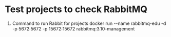 # Test projects to check RabbitMQ

1. Command to run Rabbit for projects
docker run --name rabbitmq-edu -d -p 5672:5672 -p 15672:15672 rabbitmq:3.10-management